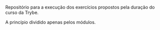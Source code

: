 Repositório para a execução dos exercícios propostos pela duração do curso da Trybe.

A princípio dividido apenas pelos módulos.
